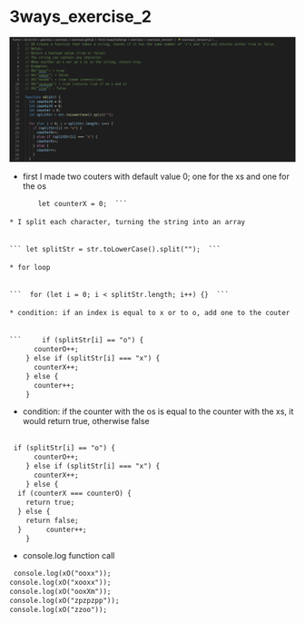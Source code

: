 # 3ways_exercise_2

![screenshot code](images/screenshot_code_1.png)

* first I made two couters with default value 0; one for the xs and one for the os

```   let counterO = 0;
       let counterX = 0;  ``` 

* I split each character, turning the string into an array


``` let splitStr = str.toLowerCase().split("");  ```

* for loop


```  for (let i = 0; i < splitStr.length; i++) {}  ```

* condition: if an index is equal to x or to o, add one to the couter


```     if (splitStr[i] == "o") {
      counterO++;
    } else if (splitStr[i] === "x") {
      counterX++;
    } else {
      counter++;
    } 
 ```

* condition: if the counter with the os is equal to the counter with the xs, it would return true, otherwise false


```    

 if (splitStr[i] == "o") {
      counterO++;
    } else if (splitStr[i] === "x") {
      counterX++;
    } else {
  if (counterX === counterO) {
    return true;
  } else {
    return false;
  }      counter++;
    } 

 ```


* console.log function call

```
 console.log(xO("ooxx"));
console.log(xO("xooxx"));
console.log(xO("ooxXm"));
console.log(xO("zpzpzpp"));
console.log(xO("zzoo"));

```
